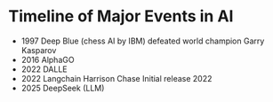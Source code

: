 # Timeline of Major Events in AI
- 1997 Deep Blue (chess AI by IBM) defeated world champion Garry Kasparov
- 2016 AlphaGO
- 2022 DALLE
- 2022 Langchain Harrison Chase Initial release 2022 
- 2025 DeepSeek (LLM)
